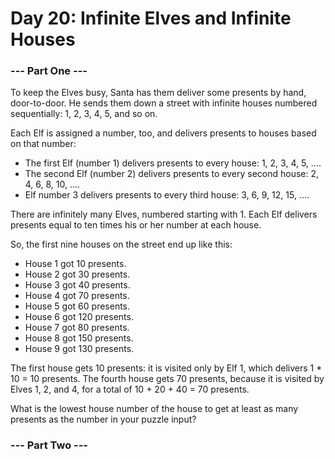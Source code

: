 # Day 20: Infinite Elves and Infinite Houses

### --- Part One ---

To keep the Elves busy, Santa has them deliver some presents by hand, door-to-door. He sends them down a street with infinite houses numbered sequentially: 1, 2, 3, 4, 5, and so on.

Each Elf is assigned a number, too, and delivers presents to houses based on that number:

* The first Elf (number 1) delivers presents to every house: 1, 2, 3, 4, 5, ....
* The second Elf (number 2) delivers presents to every second house: 2, 4, 6, 8, 10, ....
* Elf number 3 delivers presents to every third house: 3, 6, 9, 12, 15, ....

There are infinitely many Elves, numbered starting with 1. Each Elf delivers presents equal to ten times his or her number at each house.

So, the first nine houses on the street end up like this:

* House 1 got 10 presents.
* House 2 got 30 presents.
* House 3 got 40 presents.
* House 4 got 70 presents.
* House 5 got 60 presents.
* House 6 got 120 presents.
* House 7 got 80 presents.
* House 8 got 150 presents.
* House 9 got 130 presents.

The first house gets 10 presents: it is visited only by Elf 1, which delivers 1 * 10 = 10 presents. The fourth house gets 70 presents, because it is visited by Elves 1, 2, and 4, for a total of 10 + 20 + 40 = 70 presents.

What is the lowest house number of the house to get at least as many presents as the number in your puzzle input?

### --- Part Two ---